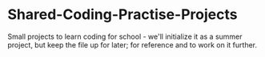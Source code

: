 # Shared-Coding-Practise-Projects
Small projects to learn coding for school - we'll initialize it as a summer project, but keep the file up for later; for reference and to work on it further. 
